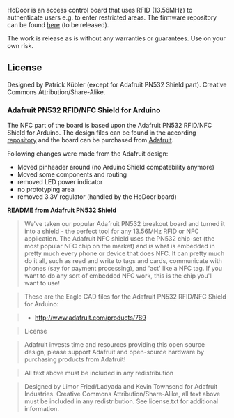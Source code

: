 HoDoor is an access control board that uses RFID (13.56MHz) to authenticate users e.g. to enter restricted areas. The firmware repository can be found [here]() (to be released).

The work is release as is without any warranties or guarantees. Use on your own risk.

## License

Designed by Patrick Kübler (except for Adafruit PN532 Shield part). Creative Commons Attribution/Share-Alike.

### Adafruit PN532 RFID/NFC Shield for Arduino

The NFC part of the board is based upon the Adafruit PN532 RFID/NFC Shield for Arduino. The design files can be found in the according [repository](https://github.com/adafruit/Adafruit-PN532-RFID-NFC-Shield) and the board can be purchased from [Adafruit](https://www.adafruit.com/product/789).

Following changes were made from the Adafruit design:
* Moved pinheader around (no Arduino Shield compatebility anymore)
* Moved some components and routing
* removed LED power indicator
* no prototyping area
* removed 3.3V regulator (handled by the HoDoor board)

**README from Adafruit PN532 Shield**

>We've taken our popular Adafruit PN532 breakout board and turned it into a shield - the perfect tool for any 13.56MHz RFID or NFC application. The Adafruit NFC shield uses the PN532 chip-set (the most popular NFC chip on the market) and is what is embedded in pretty much every phone or device that does NFC. It can pretty much do it all, such as read and write to tags and cards, communicate with phones (say for payment processing), and 'act' like a NFC tag. If you want to do any sort of embedded NFC work, this is the chip you'll want to use!

>These are the Eagle CAD files for the Adafruit PN532 RFID/NFC Shield for Arduino:

>* http://www.adafruit.com/products/789

>License

>Adafruit invests time and resources providing this open source design, please support Adafruit and open-source hardware by purchasing products from Adafruit!

>All text above must be included in any redistribution

>Designed by Limor Fried/Ladyada and Kevin Townsend for Adafruit Industries. Creative Commons Attribution/Share-Alike, all text above must be included in any redistribution. See license.txt for additional information.

